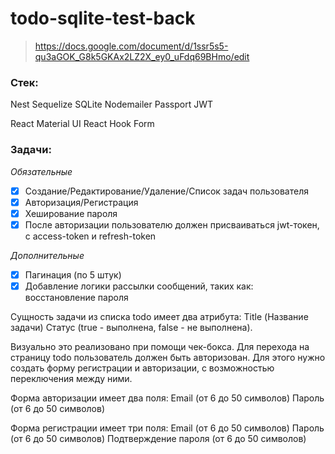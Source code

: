 # todo-sqlite-test-back

> https://docs.google.com/document/d/1ssr5s5-qu3aGOK_G8k5GKAx2LZ2X_ey0_uFdq69BHmo/edit

### Стек:

Nest
Sequelize
SQLite
Nodemailer
Passport JWT

React
Material UI
React Hook Form

### Задачи:

_Обязательные_

- [x] Создание/Редактирование/Удаление/Список задач пользователя
- [x] Авторизация/Регистрация
- [x] Хеширование пароля
- [x] После авторизации пользователю должен присваиваться jwt-токен, с access-token и refresh-token

_Дополнительные_

- [x] Пагинация (по 5 штук)
- [x] Добавление логики рассылки сообщений, таких как: восстановление пароля

Сущность задачи из списка todo имеет два атрибута:
Title (Название задачи)
Статус (true - выполнена, false - не выполнена).

Визуально это реализовано при помощи чек-бокса. Для перехода на страницу todo пользователь должен быть авторизован. Для этого нужно создать форму регистрации и авторизации, с возможностью переключения между ними.

Форма авторизации имеет два поля:
Email (от 6 до 50 символов)
Пароль (от 6 до 50 символов)

Форма регистрации имеет три поля:
Email (от 6 до 50 символов)
Пароль (от 6 до 50 символов)
Подтверждение пароля (от 6 до 50 символов)
